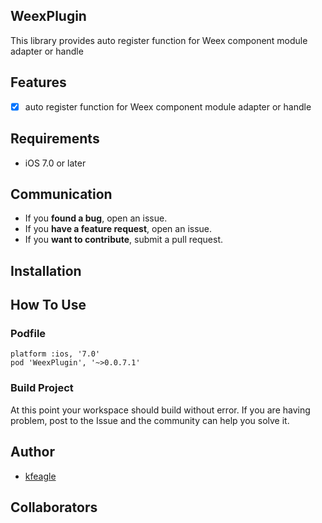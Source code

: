 
## WeexPlugin

This library provides auto register function for Weex component module adapter or handle

## Features

- [x] auto register function for Weex component module adapter or handle

## Requirements

- iOS 7.0 or later

## Communication
- If you **found a bug**, open an issue.
- If you **have a feature request**, open an issue.
- If you **want to contribute**, submit a pull request.

## Installation

## How To Use
### Podfile
```
platform :ios, '7.0'
pod 'WeexPlugin', '~>0.0.7.1'
```
### Build Project

At this point your workspace should build without error. If you are having problem, post to the Issue and the
community can help you solve it.

## Author
- [kfeagle](https://github.com/kfeagle)

## Collaborators
